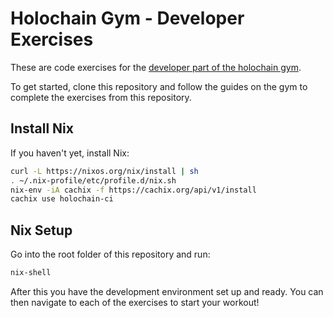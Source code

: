# Holochain Gym - Developer Exercises

These are code exercises for the [developer part of the holochain gym](https://holochain-gym.github.io/developers/).

To get started, clone this repository and follow the guides on the gym to complete the exercises from this repository.

## Install Nix

If you haven't yet, install Nix:

```bash
curl -L https://nixos.org/nix/install | sh
. ~/.nix-profile/etc/profile.d/nix.sh
nix-env -iA cachix -f https://cachix.org/api/v1/install
cachix use holochain-ci
```

## Nix Setup

Go into the root folder of this repository and run:

```bash
nix-shell
```

After this you have the development environment set up and ready. You can then navigate to each of the exercises to start your workout!

